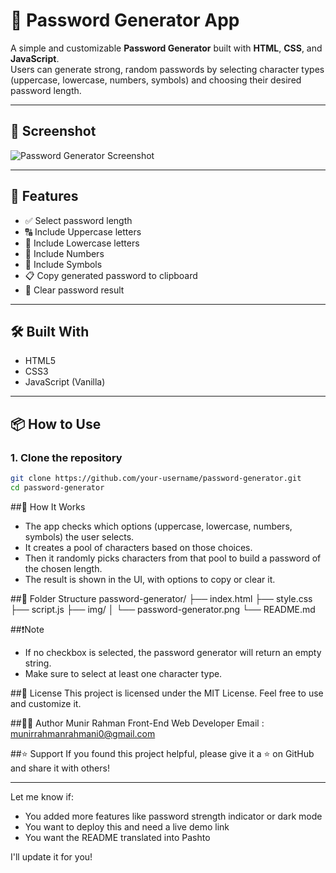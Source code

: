 # 🔐 Password Generator App

A simple and customizable **Password Generator** built with **HTML**, **CSS**, and **JavaScript**.  
Users can generate strong, random passwords by selecting character types (uppercase, lowercase, numbers, symbols) and choosing their desired password length.

---

## 📸 Screenshot

![Password Generator Screenshot](./img/password-generator.png) <!-- Add your screenshot file and update path -->

---

## 🚀 Features

- ✅ Select password length
- 🔠 Include Uppercase letters
- 🔡 Include Lowercase letters
- 🔢 Include Numbers
- 🔣 Include Symbols
- 📋 Copy generated password to clipboard
- 🧹 Clear password result

---

## 🛠️ Built With

- HTML5  
- CSS3  
- JavaScript (Vanilla)

---

## 📦 How to Use

### 1. Clone the repository
```bash
git clone https://github.com/your-username/password-generator.git
cd password-generator
```
##🧠 How It Works

- The app checks which options (uppercase, lowercase, numbers, symbols) the user selects.
- It creates a pool of characters based on those choices.
- Then it randomly picks characters from that pool to build a password of the chosen length.
- The result is shown in the UI, with options to copy or clear it.

##📁 Folder Structure
password-generator/
├── index.html
├── style.css
├── script.js
├── img/
│   └── password-generator.png
└── README.md

##❗Note
- If no checkbox is selected, the password generator will return an empty string.
- Make sure to select at least one character type.

##📄 License
This project is licensed under the MIT License.
Feel free to use and customize it.

##👨‍💻 Author
Munir Rahman
Front-End Web Developer
Email : munirrahmanrahmani0@gmail.com

##⭐️ Support
If you found this project helpful, please give it a ⭐️ on GitHub and share it with others!

---

Let me know if:
- You added more features like password strength indicator or dark mode
- You want to deploy this and need a live demo link
- You want the README translated into Pashto

I'll update it for you!




